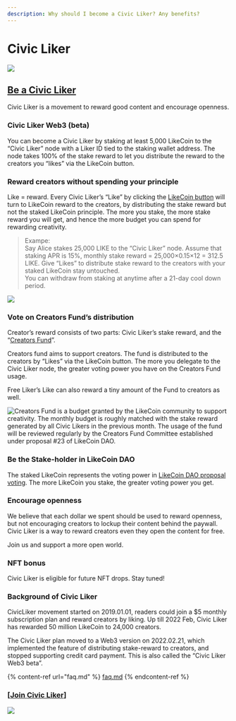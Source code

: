 ```yaml
---
description: Why should I become a Civic Liker? Any benefits?
---
```


# Civic Liker

![](../../.gitbook/assets/LikeCoin\_AD110\_CLWeb3\_Banner1.png)

## [Be a **Civic Liker**](../../archive/archive/civic-liker-classic-and-2.0/be-a-civic-liker.md)

Civic Liker is a movement to reward good content and encourage openness.

### Civic Liker Web3 (beta) <a href="#civic-liker-web3-beta" id="civic-liker-web3-beta"></a>

You can become a Civic Liker by staking at least 5,000 LikeCoin to the “Civic Liker” node with a Liker ID tied to the staking wallet address. The node takes 100% of the stake reward to let you distribute the reward to the creators you “likes” via the LikeCoin button.

### Reward creators without spending your principle <a href="#reward-creators-without-spending-your-principle" id="reward-creators-without-spending-your-principle"></a>

Like = reward. Every Civic Liker’s “Like” by clicking the [LikeCoin button](../creator/) will turn to LikeCoin reward to the creators, by distributing the stake reward but not the staked LikeCoin principle. The more you stake, the more stake reward you will get, and hence the more budget you can spend for rewarding creativity.

> Exampe:\
> Say Alice stakes 25,000 LIKE to the “Civic Liker” node. Assume that staking APR is 15%, monthly stake reward = 25,000×0.15×12 = 312.5 LIKE. Give “Likes” to distribute stake reward to the creators with your staked LikeCoin stay untouched.\
> You can withdraw from staking at anytime after a 21-day cool down period.

![](<../../.gitbook/assets/image (58).png>)

### Vote on Creators Fund’s distribution <a href="#vote-on-creators-fund-s-distribution" id="vote-on-creators-fund-s-distribution"></a>

Creator’s reward consists of two parts: Civic Liker’s stake reward, and the “[Creators Fund](creators-fund.md)”.&#x20;

Creators fund aims to support creators. The fund is distributed to the creators by “Likes” via the LikeCoin button. The more you delegate to the Civic Liker node, the greater voting power you have on the Creators Fund usage.

Free Liker’s Like can also reward a tiny amount of the Fund to creators as well.

![Creators Fund is a budget granted by the LikeCoin community to support creativity. The monthly budget is roughly matched with the stake reward generated by all Civic Likers in the previous month. The usage of the fund will be reviewed regularly by the Creators Fund Committee established under proposal #23 of LikeCoin DAO.](<../../.gitbook/assets/group\_56\_copy\_4 (1).png>)

### Be the Stake-holder in LikeCoin DAO <a href="#be-the-stake-holder-in-likecoin-dao" id="be-the-stake-holder-in-likecoin-dao"></a>

The staked LikeCoin represents the voting power in [LikeCoin DAO proposal voting](../../general-guides/governance/direct-vote.md). The more LikeCoin you stake, the greater voting power you get.

### Encourage openness <a href="#be-the-stake-holder-in-likecoin-dao" id="be-the-stake-holder-in-likecoin-dao"></a>

We believe that each dollar we spent should be used to reward openness, but not encouraging creators to lockup their content behind the paywall. Civic Liker is a way to reward creators even they open the content for free.

Join us and support a more open world.

### NFT bonus <a href="#nft-bonus" id="nft-bonus"></a>

Civic Liker is eligible for future NFT drops. Stay tuned!

### Background of Civic Liker <a href="#background-of-civic-liker" id="background-of-civic-liker"></a>

CivicLiker movement started on 2019.01.01, readers could join a $5 monthly subscription plan and reward creators by liking. Up till 2022 Feb, Civic Liker has rewarded 50 million LikeCoin to 24,000 creators.

The Civic Liker plan moved to a Web3 version on 2022.02.21, which implemented the feature of distributing stake-reward to creators, and stopped supporting credit card payment. This is also called the “Civic Liker Web3 beta”.

{% content-ref url="faq.md" %}
[faq.md](faq.md)
{% endcontent-ref %}

### \[[Join **Civic Liker**](../../archive/archive/civic-liker-classic-and-2.0/be-a-civic-liker.md)]

![](../../.gitbook/assets/civic-liker.png)
